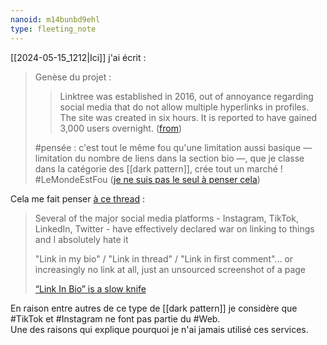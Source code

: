 ```yaml
---
nanoid: m14bunbd9ehl
type: fleeting_note
---
```

[[2024-05-15_1212|Ici]] j'ai écrit :

> Genèse du projet :
>
> > Linktree was established in 2016, out of annoyance regarding social media that do not allow multiple hyperlinks in profiles. The site was created in six hours. It is reported to have gained 3,000 users overnight. ([from](https://en.wikipedia.org/wiki/Linktree#History))
>
> #pensée : c'est tout le même fou qu'une limitation aussi basique — limitation du nombre de liens dans la section bio —, que je classe dans la catégorie des [[dark pattern]], crée tout un marché ! #LeMondeEstFou ([je ne suis pas le seul à penser cela](https://news.ycombinator.com/item?id=35625621))
 
 Cela me fait penser [à ce thread](https://mamot.fr/@simon@simonwillison.net/112428509717755608) :

> Several of the major social media platforms - Instagram, TikTok, LinkedIn, Twitter - have effectively declared war on linking to things and I absolutely hate it
>
> "Link in my bio" / "Link in thread" / "Link in first comment"... or increasingly no link at all, just an unsourced screenshot of a page
>
> [“Link In Bio” is a slow knife](https://www.anildash.com/2019/12/10/link-in-bio-is-how-they-tried-to-kill-the-web/)

En raison entre autres de ce type de [[dark pattern]] je considère que #TikTok et #Instagram ne font pas partie du #Web.  
Une des raisons qui explique pourquoi je n'ai jamais utilisé ces services.
